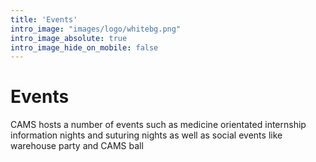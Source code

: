 ```yaml
---
title: 'Events'
intro_image: "images/logo/whitebg.png"
intro_image_absolute: true
intro_image_hide_on_mobile: false
---
```


# Events

CAMS hosts a number of events such as medicine orientated internship information nights and suturing nights as well as social events like warehouse party and CAMS ball
